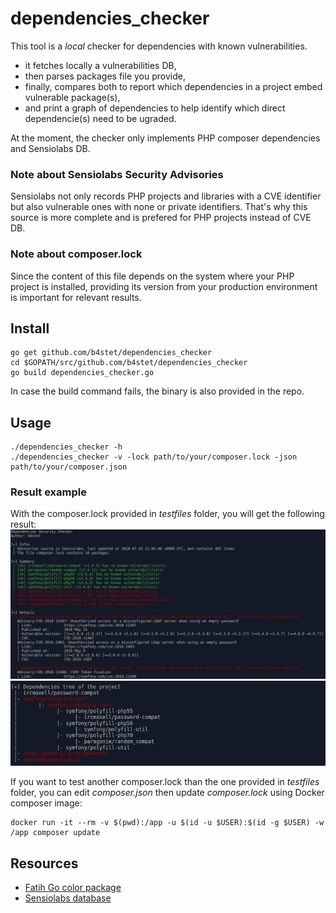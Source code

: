 # dependencies_checker

This tool is a *local* checker for dependencies with known vulnerabilities.

* it fetches locally a vulnerabilities DB,
* then parses packages file you provide, 
* finally, compares both to report which dependencies in a project embed vulnerable package(s),
* and print a graph of dependencies to help identify which direct dependencie(s) need to be ugraded.

At the moment, the checker only implements PHP composer dependencies and Sensiolabs DB.

### Note about Sensiolabs Security Advisories 

Sensiolabs not only records PHP projects and libraries with a CVE identifier but also vulnerable ones with none or private identifiers.
That's why this source is more complete and is prefered for PHP projects instead of CVE DB.

### Note about composer.lock

Since the content of this file depends on the system where your PHP project is installed, providing its version from your production environment is important for relevant results.


## Install
```
go get github.com/b4stet/dependencies_checker
cd $GOPATH/src/github.com/b4stet/dependencies_checker
go build dependencies_checker.go
```

In case the build command fails, the binary is also provided in the repo.

## Usage
```
./dependencies_checker -h
./dependencies_checker -v -lock path/to/your/composer.lock -json path/to/your/composer.json
```

### Result example
With the composer.lock provided in _testfiles_ folder, you will get the following result:
![example_excerpt](https://raw.githubusercontent.com/b4stet/dependencies_checker/master/tests/example1.png)
![example_excerpt](https://raw.githubusercontent.com/b4stet/dependencies_checker/master/tests/example2.png)

If you want to test another composer.lock than the one provided in _testfiles_ folder, you can edit _composer.json_ then update _composer.lock_ using Docker composer image:
```
docker run -it --rm -v $(pwd):/app -u $(id -u $USER):$(id -g $USER) -w /app composer update
```

## Resources
* [Fatih Go color package](https://github.com/fatih/color)
* [Sensiolabs database](https://github.com/FriendsOfPHP/security-advisories)


